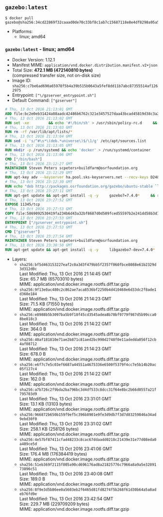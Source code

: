## `gazebo:latest`

```console
$ docker pull gazebo@sha256:34cd22869f32caaad0de70c33bf8c1ab7c15687118e8e4df8298a95a5632ec9f
```

-	Platforms:
	-	linux; amd64

### `gazebo:latest` - linux; amd64

-	Docker Version: 1.12.1
-	Manifest MIME: `application/vnd.docker.distribution.manifest.v2+json`
-	Total Size: **472.1 MB (472140810 bytes)**  
	(compressed transfer size, not on-disk size)
-	Image ID: `sha256:c7be6ad690a65978f5b4a39b515b0643a5fef8dd11b7abc87355514af1262975`
-	Entrypoint: `["\/gzserver_entrypoint.sh"]`
-	Default Command: `["gzserver"]`

```dockerfile
# Thu, 13 Oct 2016 21:13:01 GMT
ADD file:bc2e0eb31424a88aadc42486b6762c321e3457527daa43bcad45819d38c3a2ed in / 
# Thu, 13 Oct 2016 21:13:02 GMT
RUN set -xe 		&& echo '#!/bin/sh' > /usr/sbin/policy-rc.d 	&& echo 'exit 101' >> /usr/sbin/policy-rc.d 	&& chmod +x /usr/sbin/policy-rc.d 		&& dpkg-divert --local --rename --add /sbin/initctl 	&& cp -a /usr/sbin/policy-rc.d /sbin/initctl 	&& sed -i 's/^exit.*/exit 0/' /sbin/initctl 		&& echo 'force-unsafe-io' > /etc/dpkg/dpkg.cfg.d/docker-apt-speedup 		&& echo 'DPkg::Post-Invoke { "rm -f /var/cache/apt/archives/*.deb /var/cache/apt/archives/partial/*.deb /var/cache/apt/*.bin || true"; };' > /etc/apt/apt.conf.d/docker-clean 	&& echo 'APT::Update::Post-Invoke { "rm -f /var/cache/apt/archives/*.deb /var/cache/apt/archives/partial/*.deb /var/cache/apt/*.bin || true"; };' >> /etc/apt/apt.conf.d/docker-clean 	&& echo 'Dir::Cache::pkgcache ""; Dir::Cache::srcpkgcache "";' >> /etc/apt/apt.conf.d/docker-clean 		&& echo 'Acquire::Languages "none";' > /etc/apt/apt.conf.d/docker-no-languages 		&& echo 'Acquire::GzipIndexes "true"; Acquire::CompressionTypes::Order:: "gz";' > /etc/apt/apt.conf.d/docker-gzip-indexes 		&& echo 'Apt::AutoRemove::SuggestsImportant "false";' > /etc/apt/apt.conf.d/docker-autoremove-suggests
# Thu, 13 Oct 2016 21:13:03 GMT
RUN rm -rf /var/lib/apt/lists/*
# Thu, 13 Oct 2016 21:13:04 GMT
RUN sed -i 's/^#\s*\(deb.*universe\)$/\1/g' /etc/apt/sources.list
# Thu, 13 Oct 2016 21:13:05 GMT
RUN mkdir -p /run/systemd && echo 'docker' > /run/systemd/container
# Thu, 13 Oct 2016 21:13:06 GMT
CMD ["/bin/bash"]
# Thu, 13 Oct 2016 23:12:27 GMT
MAINTAINER Steven Peters scpeters+buildfarm@osrfoundation.org
# Thu, 13 Oct 2016 23:12:29 GMT
RUN apt-key adv --keyserver ha.pool.sks-keyservers.net --recv-keys D2486D2DD83DB69272AFE98867170598AF249743
# Thu, 13 Oct 2016 23:12:30 GMT
RUN echo "deb http://packages.osrfoundation.org/gazebo/ubuntu-stable `lsb_release -cs` main" > /etc/apt/sources.list.d/gazebo-latest.list
# Thu, 13 Oct 2016 23:27:11 GMT
RUN apt-get update && apt-get install -q -y     gazebo7=7.4.0*     && rm -rf /var/lib/apt/lists/*
# Thu, 13 Oct 2016 23:27:52 GMT
EXPOSE 11345/tcp
# Thu, 13 Oct 2016 23:27:53 GMT
COPY file:5869092530419fa234b6d43a32bf8687d0d509fced55597b2e241dd58b3d1335 in / 
# Thu, 13 Oct 2016 23:27:53 GMT
ENTRYPOINT ["/gzserver_entrypoint.sh"]
# Thu, 13 Oct 2016 23:27:53 GMT
CMD ["gzserver"]
# Thu, 13 Oct 2016 23:27:54 GMT
MAINTAINER Steven Peters scpeters+buildfarm@osrfoundation.org
# Thu, 13 Oct 2016 23:30:50 GMT
RUN apt-get update && apt-get install -q -y     libgazebo7-dev=7.4.0*     && rm -rf /var/lib/apt/lists/*
```

-	Layers:
	-	`sha256:bf5d463153227eaf2c0a3d3f479bb5f2357f060fbce8088e61b2329d3d312d0c`  
		Last Modified: Thu, 13 Oct 2016 21:14:45 GMT  
		Size: 65.7 MB (65703010 bytes)  
		MIME: application/vnd.docker.image.rootfs.diff.tar.gzip
	-	`sha256:9f13e0ac480c2c862ae7aca8536bf2250b4d410468e6d33dc2f8ade1d368e184`  
		Last Modified: Thu, 13 Oct 2016 21:14:23 GMT  
		Size: 71.5 KB (71550 bytes)  
		MIME: application/vnd.docker.image.rootfs.diff.tar.gzip
	-	`sha256:e8988b5b3097ba5b9f10f45cd3545adea8b70bf9779f987d5b99cca08be818c3`  
		Last Modified: Thu, 13 Oct 2016 21:14:22 GMT  
		Size: 364.0 B  
		MIME: application/vnd.docker.image.rootfs.diff.tar.gzip
	-	`sha256:40af181810e71ae2b871c81aed2bc990d2748f0e11adedda056f12cb4af08712`  
		Last Modified: Thu, 13 Oct 2016 21:14:23 GMT  
		Size: 678.0 B  
		MIME: application/vnd.docker.image.rootfs.diff.tar.gzip
	-	`sha256:e6f7c7e5c03ef6687a44551a4675336e6500f5379f4cc7e5b14b20ac05f127c4`  
		Last Modified: Thu, 13 Oct 2016 21:14:22 GMT  
		Size: 162.0 B  
		MIME: application/vnd.docker.image.rootfs.diff.tar.gzip
	-	`sha256:a7b726c2f9bda2ba796bc3d4df533c8dcc31f64e8bc2b66d0557a21f795703d9`  
		Last Modified: Thu, 13 Oct 2016 23:31:01 GMT  
		Size: 13.1 KB (13103 bytes)  
		MIME: application/vnd.docker.image.rootfs.diff.tar.gzip
	-	`sha256:966872b650b159f9ef5c396b8901e9fe3d9db7f3d7d83259846a34ad9ebd30f0`  
		Last Modified: Thu, 13 Oct 2016 23:31:02 GMT  
		Size: 258.1 KB (258126 bytes)  
		MIME: application/vnd.docker.image.rootfs.diff.tar.gzip
	-	`sha256:4e57bf87411cfad48233c8cac67ddaadd0218c21439e31e77d08eda0a489ce5d`  
		Last Modified: Thu, 13 Oct 2016 23:41:06 GMT  
		Size: 176.4 MB (176384419 bytes)  
		MIME: application/vnd.docker.image.rootfs.diff.tar.gzip
	-	`sha256:51eb369f2115f005a90cd696176ad8a21825776c7966a8a9a5e3289173896c51`  
		Last Modified: Thu, 13 Oct 2016 23:40:08 GMT  
		Size: 189.0 B  
		MIME: application/vnd.docker.image.rootfs.diff.tar.gzip
	-	`sha256:8f9e3d5b86ee0a5603eb2f6465d81fd8274f5b268f61d30b64a5a8adeb76fd9e`  
		Last Modified: Thu, 13 Oct 2016 23:42:54 GMT  
		Size: 229.7 MB (229709209 bytes)  
		MIME: application/vnd.docker.image.rootfs.diff.tar.gzip
